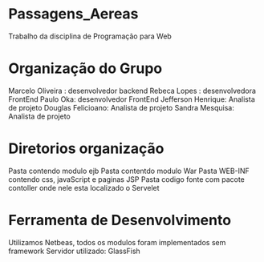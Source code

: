 # Passagens_Aereas
Trabalho da disciplina de Programação para Web

# Organização do Grupo

Marcelo Oliveira : desenvolvedor backend
Rebeca Lopes : desenvolvedora FrontEnd
Paulo Oka: desenvolvedor FrontEnd
Jefferson Henrique: Analista de projeto
Douglas Felicioano: Analista de projeto
Sandra Mesquisa: Analista de projeto

# Diretorios organização

Pasta contendo modulo ejb
Pasta contentdo modulo War
Pasta WEB-INF contendo css, javaScript e paginas JSP
Pasta codigo fonte com pacote contoller onde nele esta localizado o Servelet

# Ferramenta de Desenvolvimento

Utilizamos Netbeas, todos os modulos foram implementados sem framework
Servidor utilizado: GlassFish

